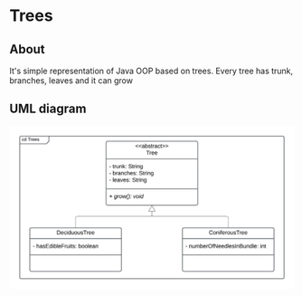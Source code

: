 # Trees

## About
It's simple representation of Java OOP based on trees.
Every tree has trunk, branches, leaves and it can grow

## UML diagram
![cd Trees](resources/cd_Trees.jpg)
